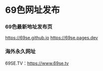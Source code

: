 # 69色网址发布

### 69色最新地址发布页
<https://69se.github.io>
<https://69se.pages.dev>

### 海外永久网址
69SE.TV：<https://www.69se.tv>
